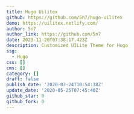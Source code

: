 ```yaml
---
title: Hugo Uilitex
github: https://github.com/5n7/hugo-uilitex
demo: https://uilitex.netlify.com/
author: 5n7
author_link: https://github.com/5n7
date: 2023-11-26T07:38:17.423Z
description: Customized UILite Theme for Hugo
ssg:
  - Hugo
css: []
cms: []
category: []
draft: false
publish_date: '2020-03-24T10:54:38Z'
update_date: '2020-05-25T07:45:40Z'
github_star: 0
github_fork: 0
---
```

